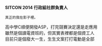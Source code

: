 <b>SITCON 2014 行政組社群負責人</b>
<br>

    真正的我在影子裡。

高中學C順便開發ASP，打完競賽決定還是走應用
<br>
雖然是個讀電資班的，但其實表裡都是個資工人
<br>
目前只是個廢大一生，生生文案打打電動是全部
